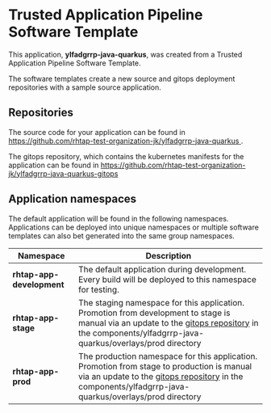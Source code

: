 # Trusted Application Pipeline Software Template

This application, **ylfadgrrp-java-quarkus**, was created from a Trusted Application Pipeline Software Template.

The software templates create a new source and gitops deployment repositories with a sample source application. 

## Repositories

The source code for your application can be found in [https://github.com/rhtap-test-organization-jk/ylfadgrrp-java-quarkus ](https://github.com/rhtap-test-organization-jk/ylfadgrrp-java-quarkus ).
 
The gitops repository, which contains the kubernetes manifests for the application can be found in 
[https://github.com/rhtap-test-organization-jk/ylfadgrrp-java-quarkus-gitops ](https://github.com/rhtap-test-organization-jk/ylfadgrrp-java-quarkus-gitops ) 

## Application namespaces 

The default application will be found in the following namespaces. Applications can be deployed into unique namespaces or multiple software templates can also bet generated into the same group namespaces.  

|  Namespace   |  Description   |  
| -------- | -------- |   
| **rhtap-app-development** | The default application during development. Every build will be deployed to this namespace for testing. | 
| **rhtap-app-stage** | The staging namespace for this application. Promotion from development to stage is manual via an update to the [gitops repository](https://github.com/rhtap-test-organization-jk/ylfadgrrp-java-quarkus-gitops ) in the components/ylfadgrrp-java-quarkus/overlays/prod directory |  
| **rhtap-app-prod** | The production namespace for this application. Promotion from stage to production is manual via an update to the [gitops repository](https://github.com/rhtap-test-organization-jk/ylfadgrrp-java-quarkus-gitops ) in the components/ylfadgrrp-java-quarkus/overlays/prod directory | 